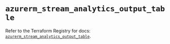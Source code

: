 # `azurerm_stream_analytics_output_table`

Refer to the Terraform Registry for docs: [`azurerm_stream_analytics_output_table`](https://registry.terraform.io/providers/hashicorp/azurerm/3.103.0/docs/resources/stream_analytics_output_table).
